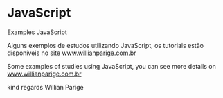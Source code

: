 # JavaScript
Examples JavaScript

Alguns exemplos de estudos utilizando JavaScript, os tutoriais estão disponíveis no site www.willianparige.com.br

Some examples of studies using JavaScript, you can see more details on www.willianparige.com.br

kind regards Willian Parige

